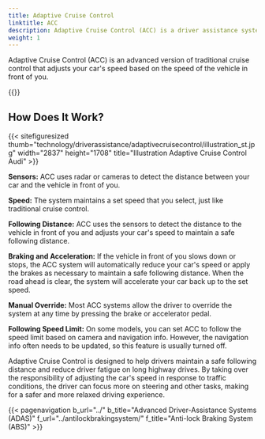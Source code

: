 ```yaml
---
title: Adaptive Cruise Control
linktitle: ACC
description: Adaptive Cruise Control (ACC) is a driver assistance system that uses sensors and software to maintain a safe following distance between your car and the vehicle in front of you while cruising on the highway.
weight: 1
---
```

<!-- markdownlint-disable MD033 -->

Adaptive Cruise Control (ACC) is an advanced version of traditional cruise control that adjusts your car's speed based on the speed of the vehicle in front of you.

{{<evkxdisplayaddarticle />}}

## How Does It Work?

{{< sitefiguresized thumb="technology/driverassistance/adaptivecruisecontrol/illustration_st.jpg" width="2837" height="1708" title="Illustration Adaptive Cruise Control Audi" >}}

**Sensors:** ACC uses radar or cameras to detect the distance between your car and the vehicle in front of you.

**Speed:** The system maintains a set speed that you select, just like traditional cruise control.

**Following Distance:** ACC uses the sensors to detect the distance to the vehicle in front of you and adjusts your car's speed to maintain a safe following distance.

**Braking and Acceleration:** If the vehicle in front of you slows down or stops, the ACC system will automatically reduce your car's speed or apply the brakes as necessary to maintain a safe following distance. When the road ahead is clear, the system will accelerate your car back up to the set speed.

**Manual Override:** Most ACC systems allow the driver to override the system at any time by pressing the brake or accelerator pedal.

**Following Speed Limit:** On some models, you can set ACC to follow the speed limit based on camera and navigation info. However, the navigation info often needs to be updated, so this feature is usually turned off.

Adaptive Cruise Control is designed to help drivers maintain a safe following distance and reduce driver fatigue on long highway drives. By taking over the responsibility of adjusting the car's speed in response to traffic conditions, the driver can focus more on steering and other tasks, making for a safer and more relaxed driving experience.

{{< pagenavigation b_url="../" b_title="Advanced Driver-Assistance Systems (ADAS)" f_url="../antilockbrakingsystem/" f_title="Anti-lock Braking System (ABS)" >}}